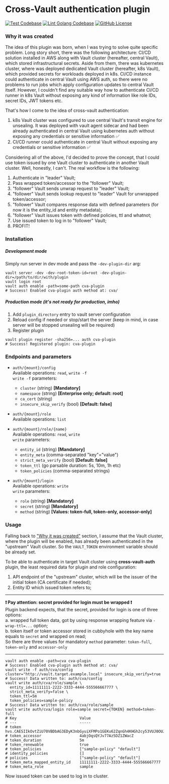 # Cross-Vault authentication plugin

[![Test Codebase](https://github.com/BROngineer/cross-vault-auth-plugin/actions/workflows/test.yml/badge.svg)](https://github.com/BROngineer/cross-vault-auth-plugin/actions/workflows/test.yml)
[![Lint Golang Codebase](https://github.com/BROngineer/cross-vault-auth-plugin/actions/workflows/lint.yml/badge.svg)](https://github.com/BROngineer/cross-vault-auth-plugin/actions/workflows/lint.yml)
[![GitHub License](https://img.shields.io/static/v1?label=License&message=MIT&color=blue)](LICENSE)

### Why it was created

The idea of this plugin was born, when I was trying to solve quite specific problem. Long story short, there was the 
following architecture: CI/CD solution installed in AWS along with Vault cluster (hereafter, central Vault), 
which stored infrastructural secrets. Aside from them, there was kubernetes cluster, where was deployed dedicated 
Vault cluster (hereafter, k8s Vault), which provided secrets for workloads deployed in k8s. CI/CD instance could 
authenticate in central Vault using AWS auth, so there were no problems to run jobs which apply configuration 
updates to central Vault itself. However, I couldn't find any suitable way how to authenticate CI/CD runner in k8s 
Vault without exposing any kind of information like role IDs, secret IDs, JWT tokens etc.

That's how I come to the idea of cross-vault authentication: 
1. k8s Vault cluster was configured to use central Vault's transit engine for unsealing. It was deployed with vault 
   agent sidecar and had been already authenticated in central Vault using kubernetes auth without exposing any 
   credentials or sensitive information :white_check_mark:
2. CI/CD runner could authenticate in central Vault without exposing any credentials or sensitive information :white_check_mark:

Considering all of the above, I'd decided to prove the concept, that I could use token issued by one Vault cluster 
to authenticate in another Vault cluster. Well, honestly, I can't. The real workflow is the following:
1. Authenticate in "leader" Vault;
2. Pass wrapped token/accessor to the "follower" Vault;
3. "follower" Vault sends unwrap request to "leader" Vault;
4. "follower" Vault sends lookup request to "leader" Vault for unwrapped token/accessor;
5. "follower" Vault compares response data with defined parameters (for now it is the entity_id and entity metadata);
6. "follower" Vault issues token with defined policies, ttl and whatnot;
7. Use issued token to log in to "follower" Vault;
8. PROFIT!

### Installation

##### Development mode

Simply run server in dev mode and pass the `-dev-plugin-dir` arg:
```shell
vault server -dev -dev-root-token-id=root -dev-plugin-dir=/path/to/dir/with/plugin
vault login root
vault auth enable -path=some-path cva-plugin
# Success! Enabled cva-plugin auth method at: cva/
```

##### Production mode (it's not ready for production, imho)

1. Add `plugin_directory` entry to vault server configuration
2. Reload config if needed or stop/start the server (keep in mind, in case server will be stopped unsealing will be 
   required)
3. Register plugin
```shell
vault plugin register -sha256=... auth cva-plugin
# Success! Registered plugin: cva-plugin
```

### Endpoints and parameters

- `auth/{mount}/config`  
Available operations: `read`, `write -f`  
`write -f` parameters:
  - `cluster` (string) __[Mandatory]__
  - `namespace` (string) __[Enterprise only; default: root]__
  - `ca_cert` (string)
  - `insecure_skip_verify` (bool) __[Default: false]__


- `auth/{mount}/role`  
Available operations: `list`  


- `auth/{mount}/role/{name}`  
Available operations: `read`, `write`  
`write` parameters:
  - `entity_id` (string) __[Mandatory]__
  - `entity_meta` (comma-separated "key"="value")
  - `strict_meta_verify` (bool) __[Default: false]__
  - `token_ttl` (go parsable duration: 5s, 10m, 1h etc)
  - `token_policies` (comma-separated strings)


- `auth/{mount}/login`  
Available operations: `write`  
`write` parameters:
  - `role` (string) __[Mandatory]__
  - `secret` (string) __[Mandatory]__
  - `method` (string) __[Values: token-full, token-only, accessor-only]__

### Usage

Falling back to ["Why it was created"](#why-it-was-created) section, I assume that the Vault cluster, where the 
plugin will be enabled, has already been authenticated in the "upstream" Vault cluster. So the `VAULT_TOKEN` 
environment variable should be already set.

To be able to authenticate in target Vault cluster using __cross-vault-auth__ plugin, the least required data for 
plugin and role configuration:
1. API endpoint of the "upstream" cluster, which will be the issuer of the initial token (CA certificate if needed);
2. Entity ID which issued token refers to;

---

__❗ Pay attention:  secret provided for login must be wrapped ❗__  
Plugin backend expects, that the secret, provided for login is one of three options:  
a. wrapped full token data, got by using response wrapping feature via `-wrap-ttl=...` option;  
b. token itself or token accessor stored in cubbyhole with the key name equals to `secret` and wrapped on read;  
So there are three values for mandatory `method` parameter: `token-full`, `token-only` and `accessor-only`

---

```shell
vault auth enable -path=cva cva-plugin
# Success! Enabled cva-plugin auth method at: cva/
vault write -f auth/cva/config cluster="http://vault.target.example.local" insecure_skip_verify=true
# Success! Data written to: auth/cva/config
vault write auth/cva/role/sample \
  entity_id=11111111-2222-3333-4444-555566667777 \
  strict_meta_verify=false \
  token_ttl=5m
  token_policies=sample-policy
# Success! Data written to: auth/cva/role/sample
vault write auth/cva/login role=sample secret={TOKEN} method=token-full
# Key                            Value
# ---                            -----
# token                          hvs.CAESIIkOvtZiU70VBDbAG3EDyK3nbGyuiXFMPo1GEKu62ZqnGh4KHGh2cy53VUJ0OUJuMDM4ZU80cWlHN0RTY1N0Tzk
# token_accessor                 4abjOqsQYJv77Az5DZ1ZWacZ
# token_duration                 5m
# token_renewable                true
# token_policies                 ["sample-policy" "default"]
# identity_policies              []
# policies                       ["sample-policy" "default"]
# token_meta_mapped_entity_id    11111111-2222-3333-4444-555566667777
# token_meta_role                sample
```
Now issued token can be used to log in to cluster.

